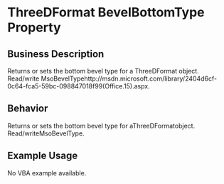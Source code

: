 # ThreeDFormat BevelBottomType Property

## Business Description
Returns or sets the bottom bevel type for a ThreeDFormat object. Read/write MsoBevelTypehttp://msdn.microsoft.com/library/2404d6cf-0c64-fca5-59bc-098847018f99(Office.15).aspx.

## Behavior
Returns or sets the bottom bevel type for aThreeDFormatobject. Read/writeMsoBevelType.

## Example Usage
No VBA example available.